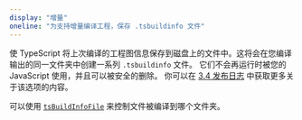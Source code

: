 ```yaml
---
display: "增量"
oneline: "为支持增量编译工程，保存 .tsbuildinfo 文件"
---
```


使 TypeScript 将上次编译的工程图信息保存到磁盘上的文件中。这将会在您编译输出的同一文件夹中创建一系列 `.tsbuildinfo` 文件。
它们不会再运行时被您的 JavaScript 使用，并且可以被安全的删除。
你可以在 [3.4 发布日志](/docs/handbook/release-notes/typescript-3-4.html#faster-subsequent-builds-with-the---incremental-flag) 中获取更多关于该选项的内容。

可以使用 [`tsBuildInfoFile`](#tsBuildInfoFile) 来控制文件被编译到哪个文件夹。
